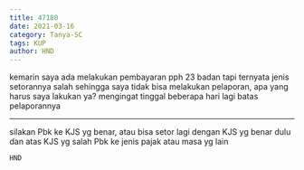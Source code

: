```yaml
---
title: 47180
date: 2021-03-16
category: Tanya-SC
tags: KUP
author: HND
---
```


kemarin saya ada melakukan pembayaran pph 23 badan tapi ternyata jenis setorannya salah sehingga saya tidak bisa melakukan pelaporan, apa yang harus saya lakukan ya? mengingat tinggal beberapa hari lagi batas pelaporannya

---

silakan Pbk ke KJS yg benar, atau bisa setor lagi dengan KJS yg benar dulu dan atas KJS yg salah Pbk ke jenis pajak atau masa yg lain

`HND`
